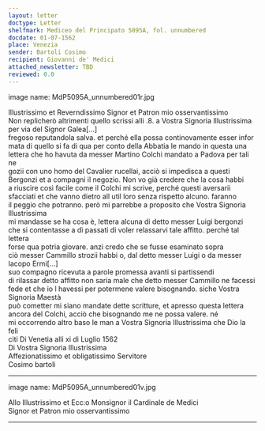 ```yaml
---
layout: letter
doctype: Letter
shelfmark: Mediceo del Principato 5095A, fol. unnumbered
docdate: 01-07-1562
place: Venezia
sender: Bartoli Cosimo
recipient: Giovanni de' Medici
attached_newsletter: TBD
reviewed: 0.0
---
```


image name: MdP5095A_unnumbered01r.jpg  
  
  
Illustrissimo et Reverndissimo Signor et Patron mio osservantissimo  
Non replicherò altrimenti quello scrissi alli .8. a Vostra Signoria Illustrissima per via del Signor Galea[...]  
fregoso reputandola salva. et perché ella possa continovamente esser infor  
mata di quello si fa di qua per conto della Abbatia le mando in questa una  
lettera che ho havuta da messer Martino Colchi mandato a Padova per tali ne  
gozii con uno homo del Cavalier rucellai, acciò si impedisca a questi  
Bergonzi et a compagni il negozio. Non vo già credere che la cosa habbi  
a riuscire così facile come il Colchi mi scrive, perché questi aversarii  
sfacciati et che vanno dietro all util loro senza rispetto alcuno. faranno  
il peggio che potranno. però mi parrebbe a proposito che Vostra Signoria Illustrissima  
mi mandasse se ha cosa è, lettera alcuna di detto messer Luigi bergonzi  
che si contentasse a dì passati di voler relassarvi tale affitto. perché tal lettera  
forse qua potria giovare. anzi credo che se fusse esaminato sopra  
ciò messer Cammillo strozii habbi o, dal detto messer Luigi o da messer Iacopo Ermi[...]  
suo compagno ricevuta a parole promessa avanti si partissendi  
di rilassar detto affitto non saria male che detto messer Cammillo ne facessi  
fede et che io l havessi per potermene valere bisognando. siche Vostra Signoria Maestà  
può cometter mi siano mandate dette scritture, et apresso questa lettera  
ancora del Colchi, acciò che bisognando me ne possa valere. né  
mi occorrendo altro baso le man a Vostra Signoria Illustrissima che Dio la feli  
citi Di Venetia alli xi di Luglio 1562  
Di Vostra Signoria Illustrissima  
Affezionatissimo et obligatissimo Servitore  
Cosimo bartoli  
  
---  

image name: MdP5095A_unnumbered01v.jpg  
  
  
Allo Illustrissimo et Ecc:o Monsignor il Cardinale de Medici  
Signor et Patron mio osservantissimo  
  
---  


